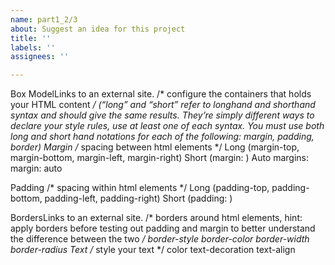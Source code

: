 ```yaml
---
name: part1_2/3
about: Suggest an idea for this project
title: ''
labels: ''
assignees: ''

---
```


Box ModelLinks to an external site.     /* configure the containers that holds your HTML content */
(“long” and “short” refer to longhand and shorthand syntax and should give the same results. They’re simply different ways to declare your style rules, use at least one of each syntax. You must use both long and short hand notations for each of the following: margin, padding, border) 
Margin     /* spacing between html elements */
Long (margin-top, margin-bottom, margin-left, margin-right)
Short (margin: <top> <right> <bottom> <left>)
Auto margins: margin: auto
 
Padding     /* spacing within html elements */
Long (padding-top, padding-bottom, padding-left, padding-right)
Short (padding: <top> <right> <bottom> <left>)
 
BordersLinks to an external site.     /* borders around html elements, hint: apply borders before testing out padding and margin to better understand the difference between the two */
border-style
border-color
border-width
border-radius
Text     /* style your text */
color
text-decoration
text-align
